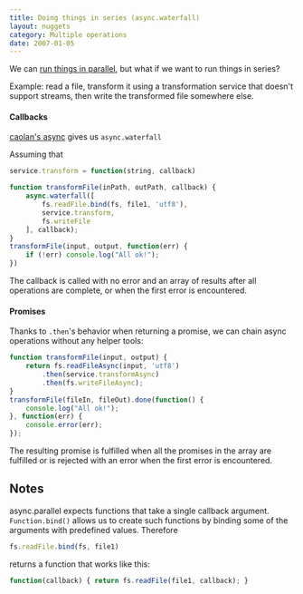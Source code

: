 ```yaml
---
title: Doing things in series (async.waterfall)
layout: nuggets
category: Multiple operations
date: 2007-01-05
---
```


We can [run things in parallel](10-doing-things-in-parallel.html), but what if 
we want to run things in series? 

Example: read a file, transform it using a transformation service that doesn't 
support streams, then write the transformed file somewhere else.


#### Callbacks

[caolan's async](//github.com/caolan/async) gives us `async.waterfall`

Assuming that 

```js
service.transform = function(string, callback)
```

```js
function transformFile(inPath, outPath, callback) {
	async.waterfall([
		fs.readFile.bind(fs, file1, 'utf8'),	
		service.transform,
		fs.writeFile
	], callback);
}
transformFile(input, output, function(err) {
	if (!err) console.log("All ok!");
})
```

The callback is called with no error and an array of results after all 
operations are complete, or when the first error is encountered.

#### Promises

Thanks to `.then`'s behavior when returning a promise, we can chain async 
operations without any helper tools:

```js
function transformFile(input, output) {
	return fs.readFileAsync(input, 'utf8')
		.then(service.transformAsync)
		.then(fs.writeFileAsync); 
}
transformFile(fileIn, fileOut).done(function() {
	console.log("All ok!");
}, function(err) { 
	console.error(err);
});
```

The resulting promise is fulfilled when all the promises in the array are
fulfilled or is rejected with an error when the first error is encountered.

## Notes

async.parallel expects functions that take a single callback argument. 
`Function.bind()` allows us to create such functions by binding some of the
arguments with predefined values. Therefore 

```js
fs.readFile.bind(fs, file1)
```

returns a function that works like this:

```js
function(callback) { return fs.readFile(file1, callback); }
```


